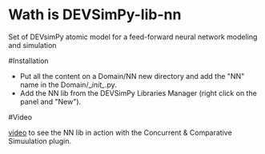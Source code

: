 # Wath is DEVSimPy-lib-nn
Set of DEVsimPy atomic model for a feed-forward neural network modeling and simulation

#Installation
* Put all the content on a Domain/NN new directory and add the "NN" name in the Domain/\__init\__.py.
* Add the NN lib from the DEVSimPy Libraries Manager (right click on the panel and "New").

#Video

[video](https://youtu.be/bNkq1CjE6Es) to see the NN lib in action with the Concurrent & Comparative Simuulation plugin.
